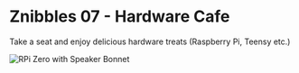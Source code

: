 # Znibbles 07 - Hardware Cafe

Take a seat and enjoy delicious hardware treats (Raspberry Pi, Teensy etc.)

![RPi Zero with Speaker Bonnet](https://s3.eu-central-1.amazonaws.com/znibbles-website/playlist-images/07-hardware-cafe.png)